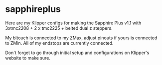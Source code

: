# sapphireplus
Here are my Klipper configs for making the Sapphire Plus v1.1 with 3xtmc2208 + 2 x tmc2225 + belted dual z steppers.

My bltouch is connected to my ZMax, adjust pinouts if yours is connected to ZMin.  All of my endstops are currently connected.

Don't forget to go through initial setup and configurations on Klipper's website to make sure.
